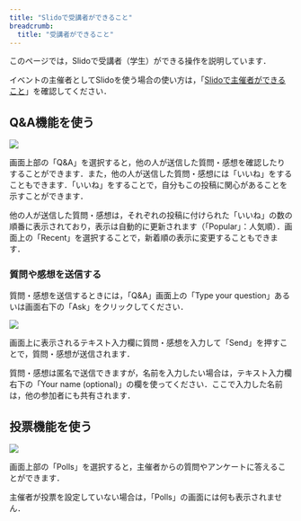 ```yaml
---
title: "Slidoで受講者ができること"
breadcrumb:
  title: "受講者ができること"
---
```


このページでは，Slidoで受講者（学生）ができる操作を説明しています．

イベントの主催者としてSlidoを使う場合の使い方は，「[Slidoで主催者ができること](../how_to_use_host/)」を確認してください．

## Q&A機能を使う

<img src="img/audience_qa_3.png">

画面上部の「Q&A」を選択すると，他の人が送信した質問・感想を確認したりすることができます．また，他の人が送信した質問・感想には「いいね」をすることもできます．「いいね」をすることで，自分もこの投稿に関心があることを示すことができます．

他の人が送信した質問・感想は，それぞれの投稿に付けられた「いいね」の数の順番に表示されており，表示は自動的に更新されます（「Popular」：人気順）．画面上の「Recent」を選択することで，新着順の表示に変更することもできます．

### 質問や感想を送信する

質問・感想を送信するときには，「Q&A」画面上の「Type your question」あるいは画面右下の「Ask」をクリックしてください．

<img src="img/audience_qa_2.png">

画面上に表示されるテキスト入力欄に質問・感想を入力して「Send」を押すことで，質問・感想が送信されます．

質問・感想は匿名で送信できますが，名前を入力したい場合は，テキスト入力欄右下の「Your name (optional)」の欄を使ってください．ここで入力した名前は，他の参加者にも共有されます．

## 投票機能を使う
<img src="img/audience_poll_2.png">

画面上部の「Polls」を選択すると，主催者からの質問やアンケートに答えることができます．

主催者が投票を設定していない場合は，「Polls」の画面には何も表示されません．

